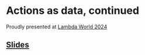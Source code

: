 # Actions as data, continued

Proudly presented at [Lambda World 2024](https://lambda.world)

## [Slides](http://serras.github.io/actions-as-data-continued/slides)